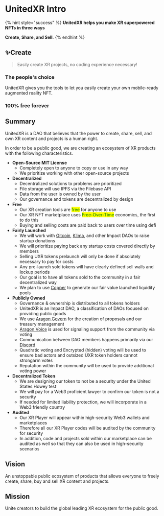 # UnitedXR Intro

{% hint style="success" %}
**UnitedXR helps you make XR superpowered NFTs in three ways**

**Create, Share, and Sell.**
{% endhint %}

## ✨Create

> Easily create XR projects, no coding experience necessary!

### The people's choice

UnitedXR gives you the tools to let you easily create your own mobile-ready augmented reality NFT.

### 100% free forever



## Summary

UnitedXR is a DAO that believes that the power to create, share, sell, and own XR content and projects is a human right.

In order to be a public good, we are creating an ecosystem of XR products with the following characteristics.

* **Open-Source MIT License**
  * Completely open to anyone to copy or use in any way
  * We prioritize working with other open-source projects
* **Decentralized**
  * Decentralized solutions to problems are prioritized
  * File storage will use IPFS via the Filebase API
  * Data from the user is owned by the user
  * Our governance and tokens are decentralized by design
* **Free**
  * Our XR creation tools are <mark style="color:green;">free</mark> for anyone to use
  * Our XR NFT marketplace uses <mark style="color:green;">Free-Over-Time</mark> economics, the first to do this
  * Buying and selling costs are paid back to users over time using defi
* **Fairly Launched**
  * We will work with [Gitcoin](https://gitcoin.co), [Klima](https://klima.com), and other Impact DAOs to raise startup donations
  * We will prioritize paying back any startup costs covered directly by members
  * Selling UXR tokens prelaunch will only be done if absolutely necessary to pay for costs
  * Any pre-launch sold tokens will have clearly defined sell walls and lockup periods
  * Our goal is to have all tokens sold to the community in a fair decentralized way
  * We plan to use [Copper](https://copperlaunch.com) to generate our fair value launched liquidity pools
* **Publicly Owned**
  * Governance & ownership is distributed to all tokens holders
  * UnitedXR is an Impact DAO, a classification of DAOs focused on providing public goods
  * We use [Aragon Govern](https://discord.com/invite/fV2SjJzEUr) for the creation of proposals and our treasury management
  * [Aragon Voice](https://voice.aragon.org/tokens/info/#/0xce0b56632ba8322264806d0c79a2bbfc6f8c6934) is used for signaling support from the community via voting&#x20;
  * Communication between DAO members happens primarily via our [Discord](https://discord.com/invite/fV2SjJzEUr)
  * Quadratic voting and Encrypted (hidden) voting will be used to ensure bad actors and outsized UXR token holders cannot strongarm votes
  * Reputation within the community will be used to provide additional voting power
* **Decentralized Token**
  * We are designing our token to not be a security under the United States Howey test
  * We will pay for a Web3 proficient lawyer to confirm our token is not a security
  * If needed for limited liability protection, we will incorporate in a Web3 friendly country
* **Audited**
  * Our XR Player will appear within high-security Web3 wallets and marketplaces
  * Therefore all our XR Player codes will be audited by the community for security
  * In addition, code and projects sold within our marketplace can be audited as well so that they can also be used in high-security scenarios

## Vision

An unstoppable public ecosystem of products that allows everyone to freely create, share, buy and sell XR content and projects.

## Mission

Unite creators to build the global leading XR ecosystem for the public good.
